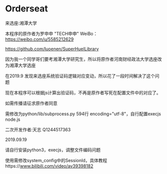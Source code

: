 # Orderseat
来选座:湘潭大学


本程序的原作者为罗申申 "TECH申申" WeiBo：https://weibo.com/u/5585212629

https://github.com/luoenen/SuperHuelLibrary

因为我一个同学哥们要考湘潭大学研究生，所以将原作者河南财经政法大学选座改为湘潭大学选座


在2019.9 发现来选座系统验证码逻辑对应变动，所以花了一段时间解决了这个问题


现在本程序可以根据js计算出验证码，不再是原作者写死在配置文件中的对应了。


如需传播请征求原作者同意


需修改为python/lib/subprocess.py 594行 encoding="utf-8"，自行配置execjs node.js


二次开发作者:天志 Q1244517363



2019.09.19


请自行安装python3，execjs，调整文件编码问题


使用需修改system_config中的SessionId，具体教程https://www.bilibili.com/video/av39398182
